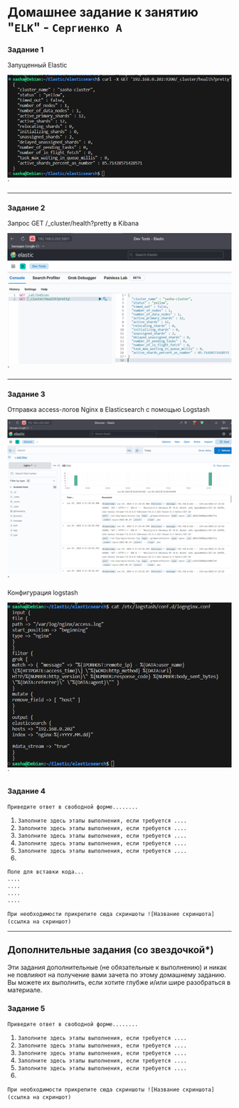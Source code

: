 # Домашнее задание к занятию "`ELK`" - `Сергиенко А`

### Задание 1

Запущенный Elastic

![elastic](https://github.com/SashkaSer/ELK/blob/main/img/Задание1.png)`

---

### Задание 2

Запрос GET /_cluster/health?pretty в Kibana

![GET](https://github.com/SashkaSer/ELK/blob/main/img/Задание2.png)`


---

### Задание 3

Отправка access-логов Nginx в Elasticsearch с помощью Logstash

![nginx](https://github.com/SashkaSer/ELK/blob/main/img/logstashnginx.png)`

Конфигурация logstash

![logstash](https://github.com/SashkaSer/ELK/blob/main/img/logstashconf.png)`

### Задание 4

`Приведите ответ в свободной форме........`

1. `Заполните здесь этапы выполнения, если требуется ....`
2. `Заполните здесь этапы выполнения, если требуется ....`
3. `Заполните здесь этапы выполнения, если требуется ....`
4. `Заполните здесь этапы выполнения, если требуется ....`
5. `Заполните здесь этапы выполнения, если требуется ....`
6. 

```
Поле для вставки кода...
....
....
....
....
```

`При необходимости прикрепитe сюда скриншоты
![Название скриншота](ссылка на скриншот)`

---
## Дополнительные задания (со звездочкой*)

Эти задания дополнительные (не обязательные к выполнению) и никак не повлияют на получение вами зачета по этому домашнему заданию. Вы можете их выполнить, если хотите глубже и/или шире разобраться в материале.

### Задание 5

`Приведите ответ в свободной форме........`

1. `Заполните здесь этапы выполнения, если требуется ....`
2. `Заполните здесь этапы выполнения, если требуется ....`
3. `Заполните здесь этапы выполнения, если требуется ....`
4. `Заполните здесь этапы выполнения, если требуется ....`
5. `Заполните здесь этапы выполнения, если требуется ....`
6. 

`При необходимости прикрепитe сюда скриншоты
![Название скриншота](ссылка на скриншот)`
